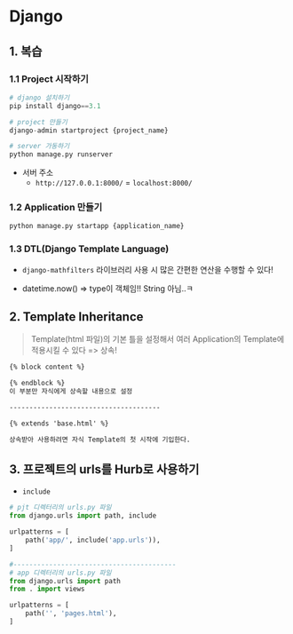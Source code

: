 # Django

## 1. 복습

### 1.1 Project 시작하기

```python
# django 설치하기
pip install django==3.1

# project 만들기
django-admin startproject {project_name}

# server 가동하기
python manage.py runserver
```

- 서버 주소
  - `http://127.0.0.1:8000/` = `localhost:8000/`



### 1.2 Application 만들기

```python
python manage.py startapp {application_name}
```



### 1.3 DTL(Django Template Language)

- `django-mathfilters` 라이브러리 사용 시 많은 간편한 연산을 수행할 수 있다!

- datetime.now()   => type이 객체임!! String 아님..ㅋ





## 2. Template Inheritance

> Template(html 파일)의 기본 틀을 설정해서 여러 Application의 Template에 적용시킬 수 있다 => 상속!

```html
{% block content %}

{% endblock %}
이 부분만 자식에게 상속할 내용으로 설정

--------------------------------------

{% extends 'base.html' %}

상속받아 사용하려면 자식 Template의 첫 시작에 기입한다.
```

### 

## 3.  프로젝트의 urls를 Hurb로 사용하기

- `include`

```python
# pjt 디렉터리의 urls.py 파일
from django.urls import path, include

urlpatterns = [
    path('app/', include('app.urls')),
]

#-----------------------------------------
# app 디렉터리의 urls.py 파일
from django.urls import path
from . import views

urlpatterns = [
    path('', 'pages.html'),
]
```

